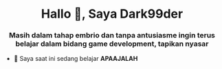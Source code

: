 <h1 align="center">Hallo 👋, Saya Dark99der</h1>
<h3 align="center">Masih dalam tahap embrio dan tanpa antusiasme ingin terus belajar dalam bidang game development, tapikan nyasar</h3>

- 🌱 Saya saat ini sedang belajar **APAAJALAH**

